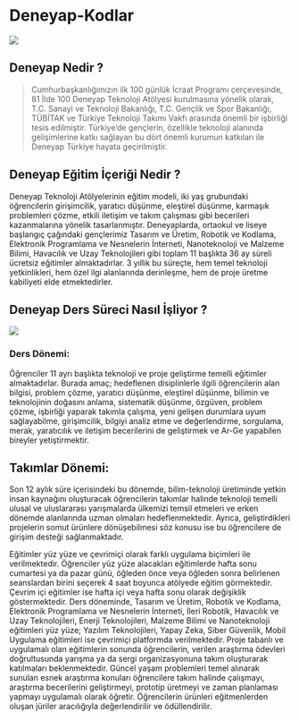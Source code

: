 # Deneyap-Kodlar

<img src="https://deneyapturkiye.org/img/logo.png" width="auto">

## Deneyap Nedir ?

  > Cumhurbaşkanlığımızın ilk 100 günlük İcraat Programı çerçevesinde, 81 İlde 100 Deneyap Teknoloji Atölyesi kurulmasına yönelik olarak, T.C. Sanayi ve Teknoloji Bakanlığı, T.C. Gençlik ve Spor Bakanlığı, TÜBİTAK ve Türkiye Teknoloji Takımı Vakfı arasında önemli bir işbirliği tesis edilmiştir. Türkiye’de gençlerin, özellikle teknoloji alanında gelişimlerine katkı sağlayan bu dört önemli kurumun katkıları ile Deneyap Türkiye hayata geçirilmiştir.

## Deneyap Eğitim İçeriği Nedir ?
  Deneyap Teknoloji Atölyelerinin eğitim modeli, iki yaş grubundaki öğrencilerin girişimcilik, yaratıcı düşünme, eleştirel düşünme, karmaşık problemleri çözme, etkili iletişim ve takım çalışması gibi becerileri kazanmalarına yönelik tasarlanmıştır. Deneyaplarda, ortaokul ve liseye başlangıç çağındaki gençlerimiz Tasarım ve Üretim, Robotik ve Kodlama, Elektronik Programlama ve Nesnelerin İnterneti, Nanoteknoloji ve Malzeme Bilimi, Havacılık ve Uzay Teknolojileri gibi toplam 11 başlıkta 36 ay süreli ücretsiz eğitimler almaktadırlar. 3 yıllık bu süreçte, hem temel teknoloji yetkinlikleri, hem özel ilgi alanlarında derinleşme, hem de proje üretme kabiliyeti elde etmektedirler.

## Deneyap Ders Süreci Nasıl İşliyor ?

<img src="https://deneyapturkiye.org/resim/egitim_modeli.png" width="auto">

 ### Ders Dönemi: 
  Öğrenciler 11 ayrı başlıkta teknoloji ve proje geliştirme temelli eğitimler almaktadırlar. Burada amaç; hedeflenen disiplinlerle ilgili öğrencilerin alan bilgisi, problem çözme, yaratıcı düşünme, eleştirel düşünme, bilimin ve teknolojinin doğasını anlama, sistematik düşünme, özgüven, problem çözme, işbirliği yaparak takımla çalışma, yeni gelişen durumlara uyum sağlayabilme, girişimcilik, bilgiyi analiz etme ve değerlendirme, sorgulama, merak, yaratıcılık ve iletişim becerilerini de geliştirmek ve Ar-Ge yapabilen bireyler yetiştirmektir.
  
## Takımlar Dönemi: 
  Son 12 aylık süre içerisindeki bu dönemde, bilim-teknoloji üretiminde yetkin insan kaynağını oluşturacak öğrencilerin takımlar halinde teknoloji temelli ulusal ve uluslararası yarışmalarda ülkemizi temsil etmeleri ve erken dönemde alanlarında uzman olmaları hedeflenmektedir. Ayrıca, geliştirdikleri projelerin somut ürünlere dönüşebilmesi söz konusu ise bu öğrencilere de girişim desteği sağlanmaktadır.

  Eğitimler yüz yüze ve çevrimiçi olarak farklı uygulama biçimleri ile verilmektedir. Öğrenciler yüz yüze alacakları eğitimlerde hafta sonu cumartesi ya da pazar günü, öğleden önce veya öğleden sonra belirlenen seanslardan birini seçerek 4 saat boyunca atölyede eğitim görmektedir. Çevrim içi eğitimler ise hafta içi veya hafta sonu olarak değişiklik göstermektedir. Ders döneminde, Tasarım ve Üretim, Robotik ve Kodlama, Elektronik Programlama ve Nesnelerin İnterneti, İleri Robotik, Havacılık ve Uzay Teknolojileri, Enerji Teknolojileri, Malzeme Bilimi ve Nanoteknoloji eğitimleri yüz yüze; Yazılım Teknolojileri, Yapay Zeka, Siber Güvenlik, Mobil Uygulama eğitimleri ise çevrimiçi platformda verilmektedir. Proje tabanlı ve uygulamalı olan eğitimlerin sonunda öğrencilerin, verilen araştırma ödevleri doğrultusunda yarışma ya da sergi organizasyonuna takım oluşturarak katılmaları beklenmektedir. Güncel yaşam problemleri temel alınarak sunulan esnek araştırma konuları öğrencilere takım halinde çalışmayı, araştırma becerilerini geliştirmeyi, prototip üretmeyi ve zaman planlaması yapmayı uygulamalı olarak öğretir. Öğrencilerin ürünleri eğitmenlerden oluşan jüriler aracılığıyla değerlendirilir ve ödüllendirilir. 

